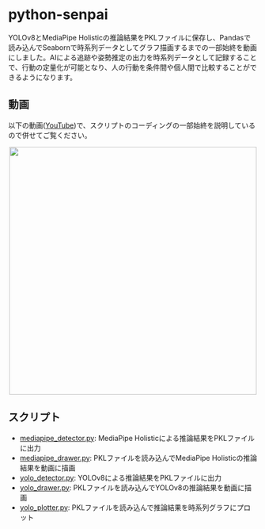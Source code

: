 # python-senpai

YOLOv8とMediaPipe Holisticの推論結果をPKLファイルに保存し、Pandasで読み込んでSeabornで時系列データとしてグラフ描画するまでの一部始終を動画にしました。AIによる追跡や姿勢推定の出力を時系列データとして記録することで、行動の定量化が可能となり、人の行動を条件間や個人間で比較することができるようになります。

## 動画

以下の動画([YouTube](https://youtu.be/3CYtbPIBzcI?si=NoCB__4hedZWYr4X))で、スクリプトのコーディングの一部始終を説明しているので併せてご覧ください。

<p align="center">
<a href="https://youtu.be/3CYtbPIBzcI?si=NoCB__4hedZWYr4X"><img src="https://i9.ytimg.com/vi_webp/3CYtbPIBzcI/maxresdefault.webp?v=65261c7e&sqp=CJzHmKkG&rs=AOn4CLDieDd1g-FOPfMLg92BPQjPBOcM3Q" width="500"></a>
</p>

## スクリプト

 - [mediapipe_detector.py](src/mediapipe_detector.py): MediaPipe Holisticによる推論結果をPKLファイルに出力
 - [mediapipe_drawer.py](src/mediapipe_drawer.py): PKLファイルを読み込んでMediaPipe Holisticの推論結果を動画に描画
 - [yolo_detector.py](src/yolo_detector.py): YOLOv8による推論結果をPKLファイルに出力
 - [yolo_drawer.py](src/yolo_drawer.py): PKLファイルを読み込んでYOLOv8の推論結果を動画に描画
 - [yolo_plotter.py](src/yolo_plotter.py): PKLファイルを読み込んで推論結果を時系列グラフにプロット
